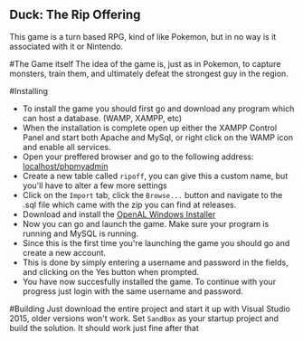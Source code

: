 ## Duck: The Rip Offering
This game is a turn based RPG, kind of like Pokemon, but in no way is it associated with it or Nintendo.

#The Game itself
The idea of the game is, just as in Pokemon, to capture monsters, train them, and ultimately defeat the strongest guy in the region.

#Installing
- To install the game you should first go and download any program which can host a database. (WAMP, XAMPP, etc)
- When the installation is complete open up either the XAMPP Control Panel and start both Apache and MySql, or right click on the WAMP icon and enable all services.
- Open your preffered browser and go to the following address: [localhost/phpmyadmin](localhost/phpmyadmin)
- Create a new table called `ripoff`, you can give this a custom name, but you'll have to alter a few more settings
- Click on the `Import` tab, click the `Browse...` button and navigate to the .sql file which came with the zip you can find at releases.
- Download and install the [OpenAL Windows Installer](https://www.openal.org/downloads/)
- Now you can go and launch the game. Make sure your program is running and MySQL is running.
- Since this is the first time you're launching the game you should go and create a new account.
- This is done by simply entering a username and password in the fields, and clicking on the Yes button when prompted.
- You have now succesfully installed the game. To continue with your progress just login with the same username and password.

#Building
Just download the entire project and start it up with Visual Studio 2015, older versions won't work.
Set `SandBox` as your startup project and build the solution.
It should work just fine after that
